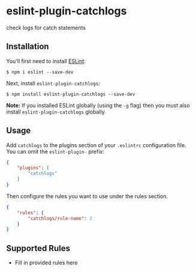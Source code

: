 # eslint-plugin-catchlogs

check logs for catch statements

## Installation

You'll first need to install [ESLint](http://eslint.org):

```
$ npm i eslint --save-dev
```

Next, install `eslint-plugin-catchlogs`:

```
$ npm install eslint-plugin-catchlogs --save-dev
```

**Note:** If you installed ESLint globally (using the `-g` flag) then you must also install `eslint-plugin-catchlogs` globally.

## Usage

Add `catchlogs` to the plugins section of your `.eslintrc` configuration file. You can omit the `eslint-plugin-` prefix:

```json
{
    "plugins": [
        "catchlogs"
    ]
}
```


Then configure the rules you want to use under the rules section.

```json
{
    "rules": {
        "catchlogs/rule-name": 2
    }
}
```

## Supported Rules

* Fill in provided rules here





